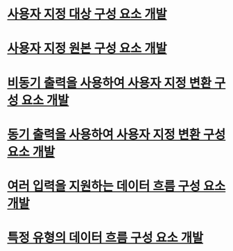 # [사용자 지정 대상 구성 요소 개발](developing-a-custom-destination-component.md)
# [사용자 지정 원본 구성 요소 개발](developing-a-custom-source-component.md)
# [비동기 출력을 사용하여 사용자 지정 변환 구성 요소 개발](developing-a-custom-transformation-component-with-asynchronous-outputs.md)
# [동기 출력을 사용하여 사용자 지정 변환 구성 요소 개발](developing-a-custom-transformation-component-with-synchronous-outputs.md)
# [여러 입력을 지원하는 데이터 흐름 구성 요소 개발](developing-data-flow-components-with-multiple-inputs.md)
# [특정 유형의 데이터 흐름 구성 요소 개발](developing-specific-types-of-data-flow-components.md)
